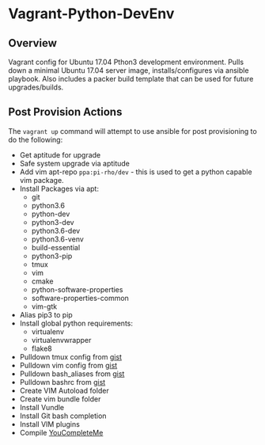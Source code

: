 # Vagrant-Python-DevEnv

## Overview

Vagrant config for Ubuntu 17.04 Pthon3 development environment. Pulls down a minimal Ubuntu 17.04 server image, installs/configures via ansible playbook. Also includes a packer build template that can be used for future upgrades/builds.

## Post Provision Actions

The `vagrant up` command will attempt to use ansible for post provisioning to do the following:

* Get aptitude for upgrade
* Safe system upgrade via aptitude
* Add vim apt-repo `ppa:pi-rho/dev` - this is used to get a python capable vim package.
* Install Packages via apt:
  * git
  * python3.6
  * python-dev
  * python3-dev
  * python3.6-dev
  * python3.6-venv
  * build-essential
  * python3-pip
  * tmux
  * vim
  * cmake
  * python-software-properties
  * software-properties-common
  * vim-gtk
* Alias pip3 to pip
* Install global python requirements:
  * virtualenv
  * virtualenvwrapper
  * flake8
* Pulldown tmux config from [gist](https://gist.githubusercontent.com/pezhore/23a8fa5174f59c7b56d70ff7cf02c372/raw/.tmux.conf)
* Pulldown vim config from [gist](https://gist.githubusercontent.com/pezhore/9e4a1333ac82a8bf41d9d529a3c4a88f/raw/.vimrc)
* Pulldown bash\_aliases from [gist](https://gist.githubusercontent.com/pezhore/8f2bb97cecd2bc18e987a9fcafc6de33/raw/.bash_aliases)
* Pulldown bashrc from [gist](https://gist.githubusercontent.com/pezhore/795d66c0cc628d184fc43c9f9889b8d3/raw/.bashrc)
* Create VIM Autoload folder
* Create vim bundle folder
* Install Vundle
* Install Git bash completion
* Install VIM plugins
* Compile [YouCompleteMe](http://valloric.github.io/YouCompleteMe/)

